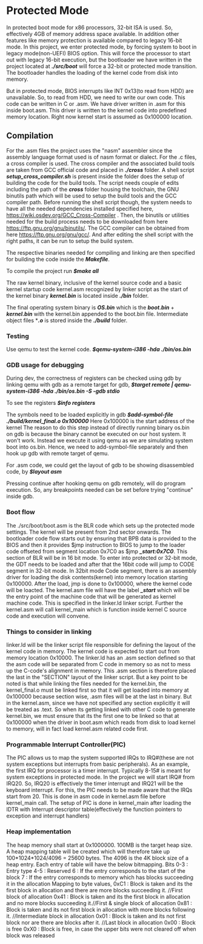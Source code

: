 # Protected Mode
In protected boot mode for x86 processors, 32-bit ISA is used. So, effectively 4GB of memory address space available.
In addition other features like memory protection is available compared to legacy 16-bit mode. In this project,
we enter protected mode, by forcing system to boot in legacy mode(non-UEFI) BIOS option. This will force the 
processor to start out with legacy 16-bit execution, but the bootloader we have written in the project located at 
***./src/boot*** will force a 32-bit or protected mode transition. The bootloader handles the loading of the kernel 
code from disk into memory.

But in protected mode, BIOS interrupts like INT 0x13(to read from HDD) are unavailable. So, to read from HDD, we need to 
write our own code. This code can be written in C or .asm. We have driver written in .asm for this inside boot.asm. This driver 
is written to the kernel code into predefined memory location. Right now kernel start is assumed as 0x100000 location.

## Compilation
For the .asm files the project uses the "nasm" assembler since the assembly language format used is of nasm format or dialect.
For the .c files, a cross compiler is used. The cross compiler and the associated build tools are taken from GCC official 
code and placed in ***./cross*** folder. A shell script ***setup_cross_compiler.sh*** is present inside the folder does the setup 
of building the code for the build tools. The script needs couple of edits including the path of the ***cross*** folder housing the 
toolchain, the GNU binutils path which will be used to setup the build tools and the GCC compiler path. Before running the shell script though, the system needs to have all the needed dependencies installed specified here, https://wiki.osdev.org/GCC_Cross-Compiler . Then, the binutils or utilities needed for the build process needs to be downloaded from here https://ftp.gnu.org/gnu/binutils/. The GCC compiler can be obtained from here https://ftp.gnu.org/gnu/gcc/. And after editing the shell script with the right paths, it can be run to setup the build system.

The respective binaries needed for compiling and linking are then specified for building the code inside the ***Makefile***.

To compile the project run ***$make all***

The raw kernel binary, inclusive of the kernel source code and a basic kernel startup code kernel.asm recognized by linker script 
as the start of the kernel binary ***kernel.bin*** is located inside ***./bin*** folder. 

The final operating system binary is ***OS.bin*** which is the ***boot.bin*** + ***kernel.bin*** with the kernel.bin appended
to the boot.bin file.
Intermediate object files ****.o*** is stored inside the ***./build*** folder.


### Testing
Use qemu to test the kernel code.
***$qemu-system-i386 -hda ./bin/os.bin***

### GDB usage for debugging

During dev, the correctness of registers can be checked using gdb by linking qemu with gdb as a remote target for gdb,
***$target remote | qemu-system-i386 -hda ./bin/os.bin -S -gdb stdio***

To see the registers
***$info registers***

The symbols need to be loaded explicitly in gdb
***$add-symbol-file ./build/kernel_final.o 0x100000*** Here 0x100000 is the start address of the kernel
The reason to do this step instead of directly running binary os.bin on gdb is because the binary cannot be executed 
on our host system. It won't work. Instead we execute it using qemu as we are simulating system boot into os.bin. Hence, we need 
to add-symbol-file separately and then hook up gdb with remote target of qemu.

For .asm code, we could get the layout of gdb to be showing disassembled code, by ***$layout asm***

Pressing continue after hooking qemu on gdb remotely, will do program execution. So, any breakpoints needed can be set before 
trying "continue" inside gdb.

### Boot flow
The ./src/boot/boot.asm is the BLR code which sets up the protected mode settings. The kernel will be present from 2nd sector onwards.
The bootloader code flow starts out by ensuring that BPB data is provided to the BIOS and then it provides $jmp instruction
to BIOS to jump to the loader code offseted from segment location 0x7C0 as $jmp ***_start:0x7C0***. This section of BLR will be in 
16 bit mode. To enter into protected or 32-bit mode, the GDT needs to be loaded and after that the 16bit code will jump to
CODE segment in 32-bit mode. In 32bit mode Code segment, there is an assembly driver for loading the disk contents(kernel) into
memory location starting 0x100000. After the load, jmp is done to 0x100000, where the kernel code will be loacted. The kernel.asm file 
will have the label ***_start*** which will be the entry point of the machine code that will be generated as kernel machine code. 
This is specified in the linker.ld linker script. Further the kernel.asm will call kernel_main which is function inside kernel C 
source code and execution will convene.


### Things to consider in linking
linker.ld will be the linker script file responsible for defining the layout of the kernel code in memory. The kernel code 
is expected to start out from memory location 0x10000. The linker.ld has an .asm section defined so that
the asm code will be separated from C code in memory so as not to mess up the C-code's alignment in memory. This .asm section 
is therefore placed the last in the "SECTION" layout of the linker script. But a key point to be noted is that while 
linking the files needed for the kernel.bin, the kernel_final.o must be linked first so that it will get loaded into memory at 
0x100000 because section wise, .asm files will be at the last in binary. But in the kernel.asm, since we have not specified any section 
explicitly it will be treated as .text. So when its getting linked with other C code to generate kernel.bin, we must ensure
that its the first one to be linked so that at 0x100000 when the driver in boot.asm which reads from disk to load kernel to memory,
will in fact load kernel.asm related code first.

### Programmable Interrupt Controller(PIC)
The PIC allows us to map the system supported IRQs to IRQ#(these are not system exceptions but interrupts from basic peripherals). 
As an example, the first IRQ for processor is a timer interrupt. Typically 8-15# is meant for system exceptions in protected mode. 
In the project we will start IRQ# from IRQ20. So, IRQ20 is effectively the timer interrupt and IRQ21 will be the keyboard interrupt. 
For this, the PIC needs to be made aware that the IRQs start from 20. This is done in asm code in kernel.asm file before kernel_main 
call.
The setup of PIC is done in kernel_main after loading the IDTR with Interrupt descriptor table(effectively the function pointers to 
exception and interrupt handlers)

### Heap implementation
The heap memory shall start at 0x1000000. 100MB is the target heap size. A heap mapping table will be created which will therefore take 
up 100\*1024\*1024/4096 = 25600 bytes. The 4096 is the 4K block size of a heap entry.
Each entry of table will have the below bitmapping.
Bits
	0-3 : Entry type
	4-5 : Reserved
	  6 : If the entry corresponds to the start of the block
	  7 : If the entry corresponds to memory which has blocks succeeding it in the allocation
Mapping to byte values,
	0xC1 : Block is taken and its the first block in allocation and there are more blocks succeeding it. //First block of allocation
	0x41 : Block is taken and its the first block in allocation and no more blocks succeeding it.//First & single block of allocation
	0x81 : Block is taken and its not first block in allocation with more blocks following it. //Intermediate block in allocation
	0x01 : Block is taken and its not first block nor are there are blocks after it. //Last block in allocation
	0x00 : Block is free
	0xX0 : Block is free, in case the upper bits were not cleared off when block was released


